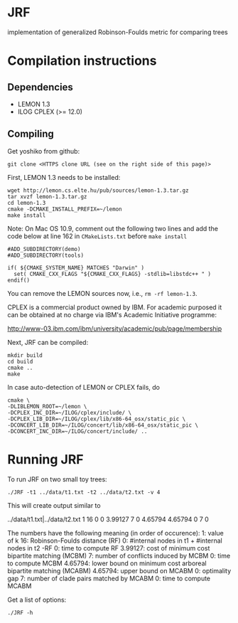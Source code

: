 JRF
===

implementation of generalized Robinson-Foulds metric for comparing trees

Compilation instructions
========================

Dependencies
------------

* LEMON 1.3
* ILOG CPLEX (>= 12.0)

Compiling
---------

Get yoshiko from github:

    git clone <HTTPS clone URL (see on the right side of this page)>


First, LEMON 1.3 needs to be installed:

    wget http://lemon.cs.elte.hu/pub/sources/lemon-1.3.tar.gz
    tar xvzf lemon-1.3.tar.gz
    cd lemon-1.3
    cmake -DCMAKE_INSTALL_PREFIX=~/lemon
    make install
    
Note: On Mac OS 10.9, comment out the following two lines and add the code below at line 162 in `CMakeLists.txt` before `make install`

    #ADD_SUBDIRECTORY(demo) 
    #ADD_SUBDIRECTORY(tools)
    
    if( ${CMAKE_SYSTEM_NAME} MATCHES "Darwin" )
      set( CMAKE_CXX_FLAGS "${CMAKE_CXX_FLAGS} -stdlib=libstdc++ " )
    endif()

You can remove the LEMON sources now, i.e., `rm -rf lemon-1.3`. 

CPLEX is a commercial product owned by IBM. For academic purposed it can be obtained at no charge via IBM's Academic Initiative programme:

  http://www-03.ibm.com/ibm/university/academic/pub/page/membership

Next, JRF can be compiled:

    mkdir build
    cd build
    cmake ..
    make

In case auto-detection of LEMON or CPLEX fails, do

    cmake \
    -DLIBLEMON_ROOT=~/lemon \
    -DCPLEX_INC_DIR=~/ILOG/cplex/include/ \
    -DCPLEX_LIB_DIR=~/ILOG/cplex/lib/x86-64_osx/static_pic \
    -DCONCERT_LIB_DIR=~/ILOG/concert/lib/x86-64_osx/static_pic \
    -DCONCERT_INC_DIR=~/ILOG/concert/include/ ..

Running JRF
=============

To run JRF on two small toy trees:

    ./JRF -t1 ../data/t1.txt -t2 ../data/t2.txt -v 4

This will create output similar to

   ../data/t1.txt|../data/t2.txt	1	16	0	0	3.99127	7	0	4.65794	4.65794	0	7	0

The numbers have the following meaning (in order of occurence):
1:  value of k 
16: Robinson-Foulds distance (RF)
0:  #internal nodes in t1 + #internal nodes in t2 -RF
0:  time to compute RF
3.99127: cost of minimum cost bipartite matching (MCBM)
7:  number of conflicts induced by MCBM
0:  time to compute MCBM
4.65794: lower bound on minimum cost arboreal bipartite matching (MCABM)
4.65794: upper bound on MCABM
0: optimality gap
7: number of clade pairs matched by MCABM 
0: time to compute MCABM 

Get a list of options:

    ./JRF -h
